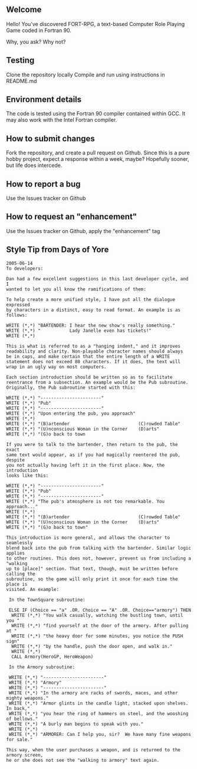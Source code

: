 ## Welcome

Hello! You've discovered FORT-RPG, a text-based Computer Role Playing Game coded in Fortran 90. 

Why, you ask? Why not?

## Testing
Clone the repository locally
Compile and run using instructions in README.md

## Environment details
The code is tested using the Fortran 90 compiler contained within GCC. It may also work with the Intel Fortran compiler.

## How to submit changes
Fork the repository, and create a pull request on Github. Since this is a pure hobby project, expect a response within a week, maybe? Hopefully sooner, but life does intercede.

## How to report a bug
Use the Issues tracker on Github

## How to request an "enhancement"
Use the Issues tracker on Github, apply the "enhancement" tag

## Style Tip from Days of Yore
    2005-06-14
    To developers:

    Dan had a few excellent suggestions in this last developer cycle, and I
    wanted to let you all know the ramifications of them:

    To help create a more unified style, I have put all the dialogue expressed 
    by characters in a distinct, easy to read format. An example is as follows:

    WRITE (*,*) "BARTENDER: I hear the new show's really something."
    WRITE (*,*) "           Lady Janelle even has tickets!"
    WRITE (*,*)

    This is what is referred to as a "hanging indent," and it improves 
    readability and clarity. Non-playable character names should always
    be in caps, and make certain that the entire length of a WRITE
    statement does not exceed 80 characters. If it does, the text will
    wrap in an ugly way on most computers.

    Each section introduction should be written so as to facilitate
    reentrance from a subsection. An example would be the Pub subroutine.
    Originally, the Pub subroutine started with this: 

    WRITE (*,*) "-----------------------"
    WRITE (*,*) "Pub"
    WRITE (*,*) "-----------------------"
    WRITE (*,*) "Upon entering the pub, you approach" 
    WRITE (*,*) 
    WRITE (*,*) "(B)artender                          (C)rowded Table"
    WRITE (*,*) "(U)nconscious Woman in the Corner    (D)arts"
    WRITE (*,*) "(G)o back to town

    If you were to talk to the bartender, then return to the pub, the exact
    same text would appear, as if you had magically reentered the pub, despite
    you not actually having left it in the first place. Now, the introduction
    looks like this:

    WRITE (*,*) "-----------------------"
    WRITE (*,*) "Pub"
    WRITE (*,*) "-----------------------"
    WRITE (*,*) "The pub's atmosphere is not too remarkable. You approach..."
    WRITE (*,*) 
    WRITE (*,*) "(B)artender                          (C)rowded Table"
    WRITE (*,*) "(U)nconscious Woman in the Corner    (D)arts"
    WRITE (*,*) "(G)o back to town"

    This introduction is more general, and allows the character to seamlessly
    blend back into the pub from talking with the bartender. Similar logic applies
    to other routines. This does not, however, prevent us from including a "walking
    up to [place]" section. That text, though, must be written before calling the
    subroutine, so the game will only print it once for each time the place is
    visited. An example:

     In the TownSquare subroutine:

     ELSE IF (Choice == "a" .OR. Choice == "A" .OR. Choice=="armory") THEN
      WRITE (*,*) "You walk casually, watching the bustling town, until you "
      WRITE (*,*) "find yourself at the door of the armory. After pulling at "
      WRITE (*,*) "the heavy door for some minutes, you notice the PUSH sign"
      WRITE (*,*) "by the handle, push the door open, and walk in."
      WRITE (*,*)
      CALL Armory(HeroGP, HeroWeapon)

     In the Armory subroutine:

     WRITE (*,*) "-----------------------"
     WRITE (*,*) "Armory"
     WRITE (*,*) "-----------------------"
     WRITE (*,*) "In the armory are racks of swords, maces, and other mighty weapons."
     WRITE (*,*) "Armor glints in the candle light, stacked upon shelves. In back,"
     WRITE (*,*) "you hear the ring of hammers on steel, and the wooshing of bellows."
     WRITE (*,*) "A burly man begins to speak with you."
     WRITE (*,*) 
     WRITE (*,*) "ARMORER: Can I help you, sir?  We have many fine weapons for sale."

    This way, when the user purchases a weapon, and is returned to the armory screen,
    he or she does not see the "walking to armory" text again.
